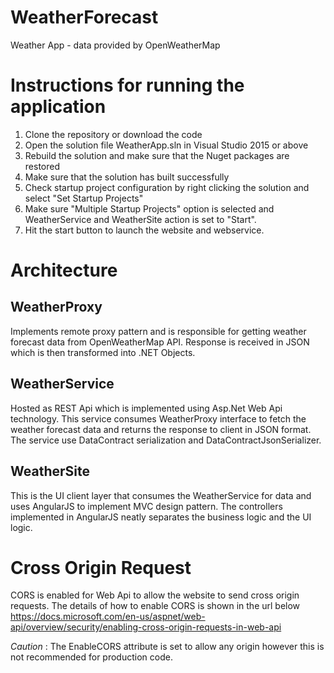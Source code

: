# WeatherForecast
Weather App - data provided by OpenWeatherMap

# Instructions for running the application
1. Clone the repository or download the code 
2. Open the solution file WeatherApp.sln in Visual Studio 2015 or above
3. Rebuild the solution and make sure that the Nuget packages are restored
4. Make sure that the solution has built successfully 
5. Check startup project configuration by right clicking the solution and select "Set Startup Projects"
6. Make sure "Multiple Startup Projects" option is selected and WeatherService and WeatherSite action is set to "Start".
7. Hit the start button to launch the website and webservice.

# Architecture

## WeatherProxy
Implements remote proxy pattern and is responsible for getting weather forecast data from OpenWeatherMap API. Response is received in JSON which is then transformed into .NET Objects.

## WeatherService
Hosted as REST Api which is implemented using Asp.Net Web Api technology. This service consumes WeatherProxy interface to fetch the weather forecast data and returns the response to client in JSON format. The service use DataContract serialization and DataContractJsonSerializer.

## WeatherSite
This is the UI client layer that consumes the WeatherService for data and uses AngularJS to implement MVC design pattern. The controllers implemented in AngularJS neatly separates the business logic and the UI logic. 

# Cross Origin Request
CORS is enabled for Web Api to allow the website to send cross origin requests.
The details of how to enable CORS is shown in the url below
https://docs.microsoft.com/en-us/aspnet/web-api/overview/security/enabling-cross-origin-requests-in-web-api

*Caution* : The EnableCORS attribute is set to allow any origin however this is not recommended for production code.
